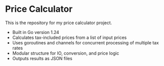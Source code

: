 # Price Calculator

This is the repository for my price calculator project.

- Built in Go version 1.24
- Calculates tax-included prices from a list of input prices
- Uses goroutines and channels for concurrent processing of multiple tax rates
- Modular structure for IO, conversion, and price logic
- Outputs results as JSON files